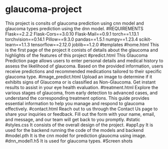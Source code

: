 # glaucoma-project
This project is consits of glaucoma prediction using cnn model and glaucoma types prediction using the dnn model.
#REQUIREMENTS
Flask==2.2.2
Flask-Cors==3.0.10
Flask-Mail==0.9.1
torch==1.13.1
torchvision==0.14.1
Pillow==9.3.0
pandas==1.5.1
numpy==1.23.4
scikit-learn==1.1.3
tensorflow==2.12.0
joblib==1.2.0
#templates
#home.html
This is the first page of the project it conists of details about the glaucoma and highlights of the features of this project
#predict.html
This Glaucoma Prediction page allows users to enter personal details and medical history to assess the likelihood of glaucoma. Based on the provided information, users receive predictions and recommended medications tailored to their specific glaucoma type.
#image_predict.html
Upload an image to determine if it exhibits signs of Glaucoma or is classified as Non-Glaucoma. Get instant results to assist in your eye health evaluation.
#treatment.html
Explore the various stages of glaucoma, from early detection to advanced cases, and understand the corresponding treatment options. This guide provides essential information to help you manage and respond to glaucoma effectively.
#contact.html
Reach out to us through the Contact Us page to share your inquiries or feedback. Fill out the form with your name, email, and message, and our team will get back to you promptly.
#static
#styles.css
It consists of the overall design of the project.
#app1.py
It is used for the backend running the code of the models and backend
#model.pth
It is the cnn model for prediction glauocma using image.
#dnn_model1.h5
It is used for glaucoma types.
#Screen shots
